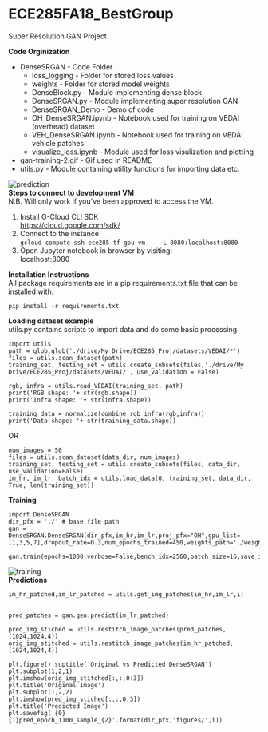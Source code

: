 # ECE285FA18_BestGroup
Super Resolution GAN Project<br>

**Code Orginization** <br>
- DenseSRGAN - Code Folder<br>
    - loss_logging - Folder for stored loss values<br>
    - weights - Folder for stored model weights<br>
    - DenseBlock.py - Module implementing dense block<br>
    - DenseSRGAN.py - Module implementing super resolution GAN<br>
    - DenseSRGAN_Demo - Demo of code<br>
    - OH_DenseSRGAN.ipynb - Notebook used for training on VEDAI (overhead) dataset<br>
    - VEH_DenseSRGAN.ipynb - Notebook used for training on VEDAI vehicle patches<br>
    - visualize_loss.ipynb - Module used for loss visulization and plotting<br>
- gan-training-2.gif - Gif used in README<br>
- utils.py - Module containing utility functions for importing data etc.<br>

![prediction](https://github.com/mihirsathe/ECE285FA18_BestGroup/blob/master/pred_epoch_930_sample_6.png)<br>
**Steps to connect to development VM** <br>
N.B. Will only work if you've been approved to access the VM. 
1. Install G-Cloud CLI SDK <br>
https://cloud.google.com/sdk/ <br>
2. Connect to the instance <br>
```gcloud compute ssh ece285-tf-gpu-vm -- -L 8080:localhost:8080``` <br>
3. Open Jupyter notebook in browser by visiting:<br>
localhost:8080 <br>

**Installation Instructions**<br>
All package requirements are in a pip requirements.txt file that can be installed with:
```
pip install -r requirements.txt
```


**Loading dataset example**<br>
utils.py contains scripts to import data and do some basic processing

```
import utils
path = glob.glob('./drive/My Drive/ECE285_Proj/datasets/VEDAI/*')
files = utils.scan_dataset(path)
training_set, testing_set = utils.create_subsets(files,'./drive/My Drive/ECE285_Proj/datasets/VEDAI/', use_validation = False)

rgb, infra = utils.read_VEDAI(training_set, path)
print('RGB shape: '+ str(rgb.shape))
print('Infra shape: '+ str(infra.shape))

training_data = normalize(combine_rgb_infra(rgb,infra))
print('Data shape: '+ str(training_data.shape))
 ```
 OR
 ```
num_images = 50
files = utils.scan_dataset(data_dir, num_images)
training_set, testing_set = utils.create_subsets(files, data_dir, use_validation=False)
im_hr, im_lr, batch_idx = utils.load_data(0, training_set, data_dir, True, len(training_set))
 ```

**Training**

```
import DenseSRGAN
dir_pfx = './' # base file path
gan = DenseSRGAN.DenseSRGAN(dir_pfx,im_hr,im_lr,proj_pfx="OH",gpu_list=[1,3,5,7],dropout_rate=0.3,num_epochs_trained=450,weights_path='./weights/OH/')

gan.train(epochs=1000,verbose=False,bench_idx=2560,batch_size=16,save_interval=10,view_interval=2)
```
![training](https://github.com/mihirsathe/ECE285FA18_BestGroup/blob/submission/gan-training-2.gif)<br>
**Predictions**
```
im_hr_patched,im_lr_patched = utils.get_img_patches(im_hr,im_lr,i)


pred_patches = gan.gen.predict(im_lr_patched)

pred_img_stiched = utils.restitch_image_patches(pred_patches,(1024,1024,4))
orig_img_stitched = utils.restitch_image_patches(im_hr_patched,(1024,1024,4))

plt.figure().suptitle('Original vs Predicted DenseSRGAN')
plt.subplot(1,2,1)
plt.imshow(orig_img_stitched[:,:,0:3])
plt.title('Original Image')
plt.subplot(1,2,2)
plt.imshow(pred_img_stiched[:,:,0:3])
plt.title('Predicted Image')
plt.savefig('{0}{1}pred_epoch_1100_sample_{2}'.format(dir_pfx,'figures/',i))
```
